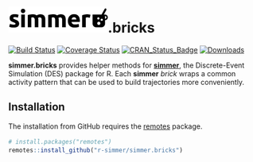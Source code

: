 # <img src="https://raw.githubusercontent.com/r-simmer/r-simmer.github.io/master/images/simmer-logo.png" alt="simmer" width="200" />.bricks

[![Build Status](https://travis-ci.org/r-simmer/simmer.bricks.svg?branch=master)](https://travis-ci.org/r-simmer/simmer.bricks)
[![Coverage Status](https://codecov.io/gh/r-simmer/simmer.bricks/branch/master/graph/badge.svg)](https://codecov.io/gh/r-simmer/simmer.bricks)
[![CRAN\_Status\_Badge](https://www.r-pkg.org/badges/version/simmer.bricks)](https://cran.r-project.org/package=simmer.bricks)
[![Downloads](https://cranlogs.r-pkg.org/badges/simmer.bricks)](https://cran.rstudio.com/package=simmer.bricks)

**simmer.bricks** provides helper methods for [**simmer**](http://r-simmer.org), the Discrete-Event Simulation (DES) package for R. Each **simmer** *brick* wraps a common activity pattern that can be used to build trajectories more conveniently.

## Installation

The installation from GitHub requires the [remotes](https://cran.r-project.org/package=remotes) package.

``` r
# install.packages("remotes")
remotes::install_github("r-simmer/simmer.bricks")
```
